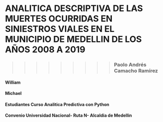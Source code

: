 # ANALITICA DESCRIPTIVA DE LAS MUERTES OCURRIDAS EN SINIESTROS VIALES EN EL MUNICIPIO DE MEDELLIN DE LOS AÑOS 2008 A 2019

>>>>>>>>>### Paolo Andrés Camacho Ramírez

#### William
#### Michael

#### Estudiantes Curso Analitica Predictiva con Python
#### Convenio Universidad Nacional- Ruta N- Alcaldia de Medellin
